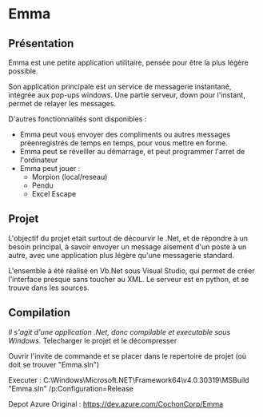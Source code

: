 <h1>Emma</h1>

<h2>Présentation</h2>
 Emma est une petite application utilitaire, pensée pour être la plus légère possible.
 
 Son application principale est un service de messagerie instantané, intégrée aux pop-ups windows. Une partie serveur, down pour l'instant, permet de relayer les messages.
 
 D'autres fonctionnalités sont disponibles :
 - Emma peut vous envoyer des compliments ou autres messages préenregistrés de temps en temps, pour vous mettre en forme. 
 - Emma peut se réveiller au démarrage, et peut programmer l'arret de l'ordinateur
 - Emma peut jouer :
    - Morpion (local/reseau)
    - Pendu
    - Excel Escape
    
 
<h2>Projet</h2>

L'objectif du projet etait surtout de décourvir le .Net, et de répondre à un besoin principal, à savoir envoyer un message aisement d'un poste à un autre, avec une application plus légère qu'une messagerie standard.

L'ensemble à été réalisé en Vb.Net sous Visual Studio, qui permet de créer l'interface presque sans toucher au XML.
Le serveur est en python, et se trouve dans les sources.

<h2>Compilation</h2>

<i>Il s'agit d'une application .Net, donc compilable et executable sous Windows.</i>
Telecharger le projet et le décompresser

Ouvrir l'invite de commande et se placer dans le repertoire de projet (où doit se trouver "Emma.sln")

Executer : C:\Windows\Microsoft.NET\Framework64\v4.0.30319\MSBuild "Emma.sln" /p:Configuration=Release
    
Depot Azure Original :
https://dev.azure.com/CochonCorp/Emma
